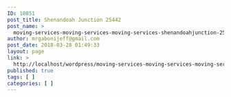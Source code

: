 ```yaml
---
ID: 10851
post_title: Shenandoah Junction 25442
post_name: >
  moving-services-moving-services-moving-services-shenandoahjunction-25442
author: mrgabonijeff@gmail.com
post_date: 2018-03-28 01:49:33
layout: page
link: >
  http://localhost/wordpress/moving-services-moving-services-moving-services-shenandoahjunction-25442/
published: true
tags: [ ]
categories: [ ]
---
```

